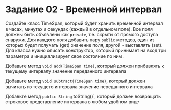 # Задание 02 - Временной интервал

Создайте класс TimeSpan, который будет хранить временной интервал в часах, минутах и секундах (каждый в отдельном поле).
Все поля должны быть объявлены как `private`, т.е. скрыты от прямого доступа снаружи. Для каждого поля добавить пару `public` методов,
один из которых будет получать (get) значение поля, другой - выставлять (set).
Для класса нужно описать конструктор, который принимает на вход три параметра и инициализирует свое состояние по ним.

Добавьте метод `void add(TimeSpan time)`, который должен прибавлять к текущему интервалу значение переданного интервала

Добавьте метод `void subtract(TimeSpan time)`, который должен вычитать из текущего интервала значение переданного интервала

Добавьте метод `public String`   toString()`, который должен возвращать строковое представление интервала в любом удобном виде